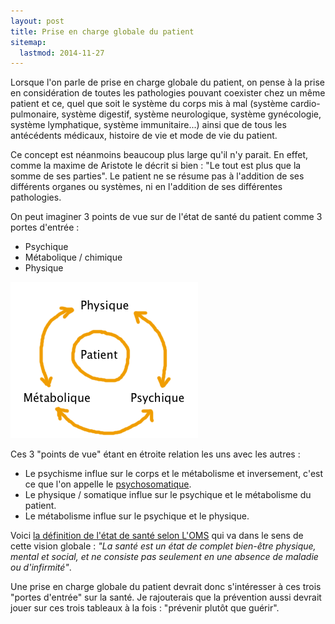 ```yaml
---
layout: post
title: Prise en charge globale du patient
sitemap:
  lastmod: 2014-11-27
---
```


Lorsque l'on parle de prise en charge globale du patient, on pense à la prise en considération de toutes les pathologies
pouvant coexister chez un même patient et ce, quel que soit le système du corps mis à mal
(système cardio-pulmonaire, système digestif, système neurologique, système gynécologie, système lymphatique, système immunitaire...)
ainsi que de tous les antécédents médicaux, histoire de vie et mode de vie du patient.

Ce concept est néanmoins beaucoup plus large qu'il n'y parait.
En effet, comme la maxime de Aristote le décrit si bien : "Le tout est plus que la somme de ses parties".
Le patient ne se résume pas à l'addition de ses différents organes ou systèmes, ni en l'addition de ses différentes pathologies.

On peut imaginer 3 points de vue sur de l'état de santé du patient comme 3 portes d'entrée :

- Psychique
- Métabolique / chimique
- Physique

![Patient](/assets/2014-01-27/Patient.png)

Ces 3 "points de vue" étant en étroite relation les uns avec les autres :

- Le psychisme influe sur le corps et le métabolisme et inversement, c'est ce que l'on appelle le [psychosomatique](https://fr.wikipedia.org/wiki/Psychosomatique).
- Le physique / somatique influe sur le psychique et le métabolisme du patient.
- Le métabolisme influe sur le psychique et le physique.

Voici [la définition de l'état de santé selon L'OMS](http://www.who.int/suggestions/faq/fr/) qui va dans le sens de cette vision globale :
_"La santé est un état de complet bien-être physique, mental et social, et ne consiste pas seulement en une absence de maladie ou d'infirmité"_.

Une prise en charge globale du patient devrait donc s'intéresser à ces trois "portes d'entrée" sur la santé.
Je rajouterais que la prévention aussi devrait jouer sur ces trois tableaux à la fois : "prévenir plutôt que guérir".

